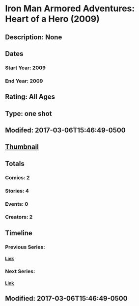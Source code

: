 # Iron Man Armored Adventures: Heart of a Hero (2009)
## Description: None
## Dates
### Start Year: 2009
### End Year: 2009
## Rating: All Ages
## Type: one shot
## Modifed: 2017-03-06T15:46:49-0500
## [Thumbnail](http://i.annihil.us/u/prod/marvel/i/mg/9/70/4bb439eb188a5.jpg)
## Totals
### Comics: 2
### Stories: 4
### Events: 0
### Creators: 2
## Timeline
### Previous Series: 
#### [Link]()
### Next Series: 
#### [Link]()
## Modified: 2017-03-06T15:46:49-0500